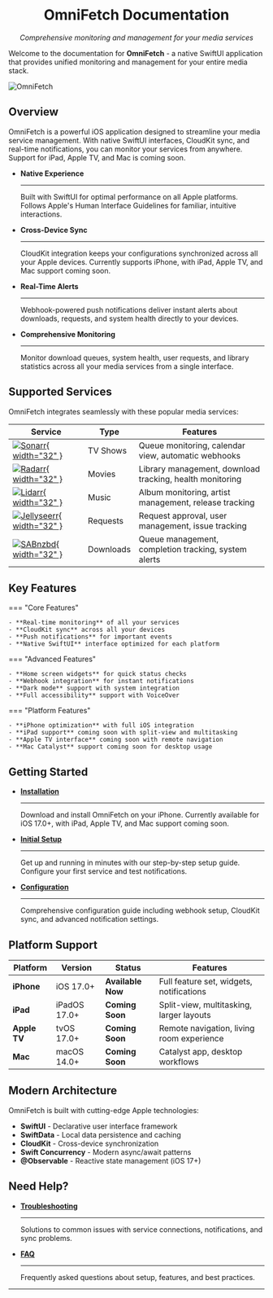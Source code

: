 
<div align="center">
  <h1>OmniFetch Documentation</h1>
  <p><em>Comprehensive monitoring and management for your media services</em></p>
</div>

Welcome to the documentation for **OmniFetch** - a native SwiftUI application that provides unified monitoring and management for your entire media stack.

![OmniFetch](assets/images/discovery.png)

## Overview

OmniFetch is a powerful iOS application designed to streamline your media service management. With native SwiftUI interfaces, CloudKit sync, and real-time notifications, you can monitor your services from anywhere. Support for iPad, Apple TV, and Mac is coming soon.

<div class="grid cards" markdown>

- **Native Experience**

    ---

    Built with SwiftUI for optimal performance on all Apple platforms. Follows Apple's Human Interface Guidelines for familiar, intuitive interactions.

- **Cross-Device Sync**

    ---

    CloudKit integration keeps your configurations synchronized across all your Apple devices. Currently supports iPhone, with iPad, Apple TV, and Mac support coming soon.

- **Real-Time Alerts**

    ---

    Webhook-powered push notifications deliver instant alerts about downloads, requests, and system health directly to your devices.

- **Comprehensive Monitoring**

    ---

    Monitor download queues, system health, user requests, and library statistics across all your media services from a single interface.

</div>

## Supported Services

OmniFetch integrates seamlessly with these popular media services:

| Service | Type | Features |
|---------|------|----------|
| [![Sonarr](assets/images/service-icons/sonarr-logo.png){ width="32" }](services/sonarr/index.md) | TV Shows | Queue monitoring, calendar view, automatic webhooks |
| [![Radarr](assets/images/service-icons/radarr-logo.png){ width="32" }](services/radarr/index.md) | Movies | Library management, download tracking, health monitoring |
| [![Lidarr](assets/images/service-icons/lidarr-logo.png){ width="32" }](services/lidarr/index.md) | Music | Album monitoring, artist management, release tracking |
| [![Jellyseerr](assets/images/service-icons/jellyseerr-logo.png){ width="32" }](services/jellyseerr/index.md) | Requests | Request approval, user management, issue tracking |
| [![SABnzbd](assets/images/service-icons/sabnzbd-logo.png){ width="32" }](services/sabnzbd/index.md) | Downloads | Queue management, completion tracking, system alerts |

## Key Features

=== "Core Features"

    - **Real-time monitoring** of all your services
    - **CloudKit sync** across all your devices
    - **Push notifications** for important events
    - **Native SwiftUI** interface optimized for each platform

=== "Advanced Features"

    - **Home screen widgets** for quick status checks
    - **Webhook integration** for instant notifications
    - **Dark mode** support with system integration
    - **Full accessibility** support with VoiceOver

=== "Platform Features"

    - **iPhone optimization** with full iOS integration
    - **iPad support** coming soon with split-view and multitasking
    - **Apple TV interface** coming soon with remote navigation
    - **Mac Catalyst** support coming soon for desktop usage

## Getting Started

<div class="grid cards" markdown>

- [**Installation**](app/installation.md)

    ---

    Download and install OmniFetch on your iPhone. Currently available for iOS 17.0+, with iPad, Apple TV, and Mac support coming soon.

- [**Initial Setup**](app/settings/initial-setup.md)

    ---

    Get up and running in minutes with our step-by-step setup guide. Configure your first service and test notifications.

- [**Configuration**](app/configuration.md)

    ---

    Comprehensive configuration guide including webhook setup, CloudKit sync, and advanced notification settings.

</div>

## Platform Support

| Platform | Version | Status | Features |
|----------|---------|---------|----------|
| **iPhone** | iOS 17.0+ | **Available Now** | Full feature set, widgets, notifications |
| **iPad** | iPadOS 17.0+ | **Coming Soon** | Split-view, multitasking, larger layouts |
| **Apple TV** | tvOS 17.0+ | **Coming Soon** | Remote navigation, living room experience |
| **Mac** | macOS 14.0+ | **Coming Soon** | Catalyst app, desktop workflows |

## Modern Architecture

OmniFetch is built with cutting-edge Apple technologies:

- **SwiftUI** - Declarative user interface framework
- **SwiftData** - Local data persistence and caching
- **CloudKit** - Cross-device synchronization
- **Swift Concurrency** - Modern async/await patterns
- **@Observable** - Reactive state management (iOS 17+)

## Need Help?

<div class="grid cards" markdown>

- [**Troubleshooting**](troubleshooting/common-issues.md)

    ---

    Solutions to common issues with service connections, notifications, and sync problems.

- [**FAQ**](troubleshooting/faq.md)

    ---

    Frequently asked questions about setup, features, and best practices.

</div>

---

[def]: docs/assets/images/discovery.png